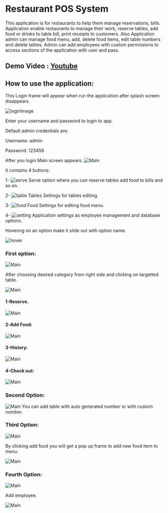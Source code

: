 # Restaurant POS System
  This application is for restaurants to help them manage reservations, bills.  Application enable restaurants to manage their work, reserve tables, add food or drinks to table bill, print receipts to customers.  Also Application admin can manage food menu, add, delete food items, edit table numbers and delete tables.  Admin can add employees with custom permissions to access sections of the application with user and pass.

## Demo Video : [Youtube](https://www.youtube.com/watch?v=bqiwTP03Zko&t=156s)

## How to use the application:
This Login frame will appear when run the application after splash screen disappears. 

 ![loginImage](https://github.com/Ahmedmmy97/Restaurant-POS-System/blob/master/images/login.png)

Enter your username and password to login to app.

Default admin credentials are:

 Username: admin
 
 Password: 123456
 
After you login Main screen appears.
 ![Main](https://github.com/Ahmedmmy97/Restaurant-POS-System/blob/master/images/welcome.png)

It contains 4 buttons:

1-	![serve](https://github.com/Ahmedmmy97/Restaurant-POS-System/blob/master/images/serve.png)  Serve option where you can reserve tables add food to bills and so on.

2-	![table](https://github.com/Ahmedmmy97/Restaurant-POS-System/blob/master/images/table.png) Tables Settings for tables editing.

3-	![food](https://github.com/Ahmedmmy97/Restaurant-POS-System/blob/master/images/food.png)  Food Settings for editing food menu.

4-	![setting](https://github.com/Ahmedmmy97/Restaurant-POS-System/blob/master/images/settings.png)  Application settings as employee management and database options.


Hovering on an option make it slide out with option name.

![hover](https://github.com/Ahmedmmy97/Restaurant-POS-System/blob/master/images/1.png)

 ### First option:
 
 ![Main](https://github.com/Ahmedmmy97/Restaurant-POS-System/blob/master/images/2.png)
 
 
After choosing desired category from right side and clicking on targetted table.

![Main](https://github.com/Ahmedmmy97/Restaurant-POS-System/blob/master/images/3.png)

#### 1-Reserve.

![Main](https://github.com/Ahmedmmy97/Restaurant-POS-System/blob/master/images/4.png)


#### 2-Add Food: 

![Main](https://github.com/Ahmedmmy97/Restaurant-POS-System/blob/master/images/5.png)


#### 3-History: 

![Main](https://github.com/Ahmedmmy97/Restaurant-POS-System/blob/master/images/6.png)


 #### 4-Check out: 
 
![Main](https://github.com/Ahmedmmy97/Restaurant-POS-System/blob/master/images/7.png)



### Second Option: 

![Main](https://github.com/Ahmedmmy97/Restaurant-POS-System/blob/master/images/8.png)
 You can add table with auto generated number or with custom number.
 
### Third Option: 

![Main](https://github.com/Ahmedmmy97/Restaurant-POS-System/blob/master/images/9.png)

By clicking add food you will get a pop up frame to add new food item to menu. 

![Main](https://github.com/Ahmedmmy97/Restaurant-POS-System/blob/master/images/10.png)


### Fourth Option: 

![Main](https://github.com/Ahmedmmy97/Restaurant-POS-System/blob/master/images/10.png)

Add employee.

![Main](https://github.com/Ahmedmmy97/Restaurant-POS-System/blob/master/images/11.png)
